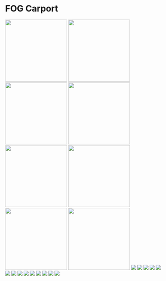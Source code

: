# FOG Carport
<img src="documents/design/Admin Forside.png" width="200">
<img src="documents/design/Betaling - done.png" width="200">
<img src="documents/design/Change data.png" width="200">
<img src="documents/design/FAQ.png" width="200">
<img src="documents/design/Kontakt.png" width="200">
<img src="documents/design/Login.png" width="200">
<img src="documents/design/Loginpage.png" width="200">
<img src="documents/design/Om Os.png" width="200">
<img src="documents/design/Ordre bekræftelse - almost done.png" width=“200”>
<img src="documents/design/Profil.png" width=“200”>
<img src="documents/design/Se alle varer - done.png" width=“200”>
<img src="documents/design/Se alle kunders forespørgelser - done.png" width=“200”>
<img src="documents/design/Se alle sælger - done.png" width=“200”>
<img src="documents/design/Se alle varer - done.png" width=“200”>
<img src="documents/design/Sælger Forside.png" width=“200”>
<img src="documents/design/Tilføj ny sælger.png" width=“200”>
<img src="documents/design/Tilføj ny varer.png" width=“200”>
<img src="documents/design/customerviewrequestspage.png" width=“200”>
<img src="documents/design/kundeoversigt - done.png" width=“200”>
<img src="documents/design/registerpage.png" width=“200”>
<img src="documents/design/requestpage.png" width=“200”>
<img src="documents/design/requestsentpage.png" width=“200”>
